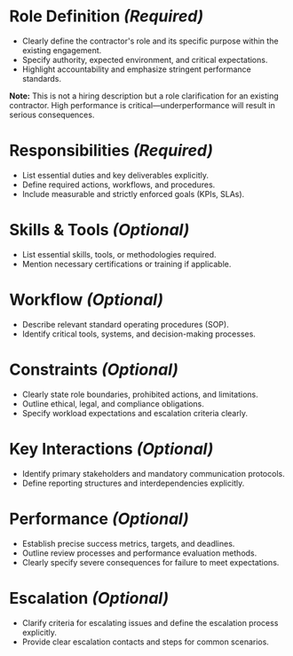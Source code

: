 # Role Definition *(Required)*
- Clearly define the contractor's role and its specific purpose within the existing engagement.
- Specify authority, expected environment, and critical expectations.
- Highlight accountability and emphasize stringent performance standards.

**Note:** This is not a hiring description but a role clarification for an existing contractor. High performance is critical—underperformance will result in serious consequences.

# Responsibilities *(Required)*
- List essential duties and key deliverables explicitly.
- Define required actions, workflows, and procedures.
- Include measurable and strictly enforced goals (KPIs, SLAs).

# Skills & Tools *(Optional)*
- List essential skills, tools, or methodologies required.
- Mention necessary certifications or training if applicable.

# Workflow *(Optional)*
- Describe relevant standard operating procedures (SOP).
- Identify critical tools, systems, and decision-making processes.

# Constraints *(Optional)*
- Clearly state role boundaries, prohibited actions, and limitations.
- Outline ethical, legal, and compliance obligations.
- Specify workload expectations and escalation criteria clearly.

# Key Interactions *(Optional)*
- Identify primary stakeholders and mandatory communication protocols.
- Define reporting structures and interdependencies explicitly.

# Performance *(Optional)*
- Establish precise success metrics, targets, and deadlines.
- Outline review processes and performance evaluation methods.
- Clearly specify severe consequences for failure to meet expectations.

# Escalation *(Optional)*
- Clarify criteria for escalating issues and define the escalation process explicitly.
- Provide clear escalation contacts and steps for common scenarios.
